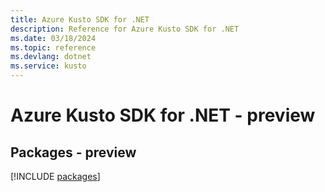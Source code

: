 ```yaml
---
title: Azure Kusto SDK for .NET
description: Reference for Azure Kusto SDK for .NET
ms.date: 03/18/2024
ms.topic: reference
ms.devlang: dotnet
ms.service: kusto
---
```

# Azure Kusto SDK for .NET - preview
## Packages - preview
[!INCLUDE [packages](kusto-index.md)]